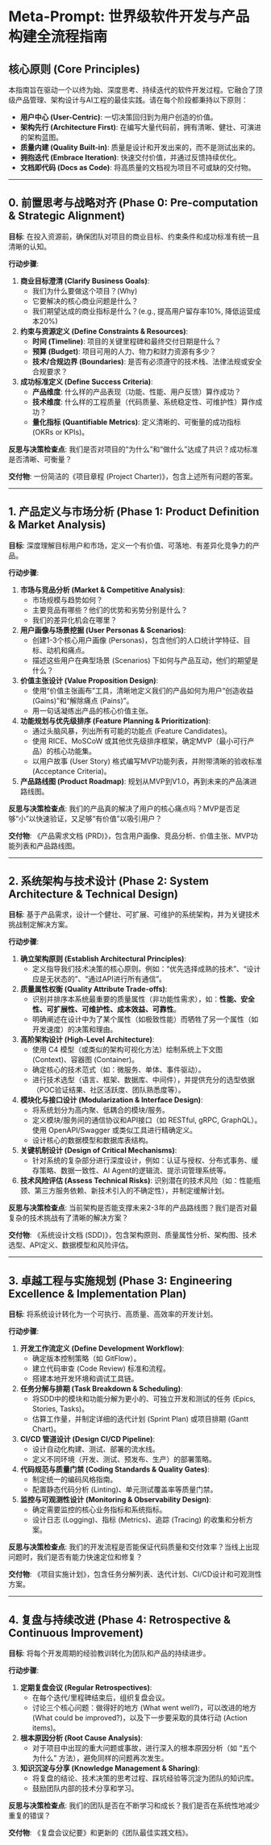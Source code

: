 # Meta-Prompt: 世界级软件开发与产品构建全流程指南

## 核心原则 (Core Principles)

本指南旨在驱动一个以终为始、深度思考、持续迭代的软件开发过程。它融合了顶级产品管理、架构设计与AI工程的最佳实践。请在每个阶段都秉持以下原则：

- **用户中心 (User-Centric)**: 一切决策回归到为用户创造的价值。
- **架构先行 (Architecture First)**: 在编写大量代码前，拥有清晰、健壮、可演进的架构蓝图。
- **质量内建 (Quality Built-in)**: 质量是设计和开发出来的，而不是测试出来的。
- **拥抱迭代 (Embrace Iteration)**: 快速交付价值，并通过反馈持续优化。
- **文档即代码 (Docs as Code)**: 将高质量的文档视为项目不可或缺的交付物。

---

## 0. 前置思考与战略对齐 (Phase 0: Pre-computation & Strategic Alignment)

**目标**: 在投入资源前，确保团队对项目的商业目标、约束条件和成功标准有统一且清晰的认知。

**行动步骤**:
1.  **商业目标澄清 (Clarify Business Goals)**: 
    - 我们为什么要做这个项目？(Why)
    - 它要解决的核心商业问题是什么？
    - 我们期望达成的商业指标是什么？(e.g., 提高用户留存率10%, 降低运营成本20%)
2.  **约束与资源定义 (Define Constraints & Resources)**:
    - **时间 (Timeline)**: 项目的关键里程碑和最终交付日期是什么？
    - **预算 (Budget)**: 项目可用的人力、物力和财力资源有多少？
    - **技术/合规边界 (Boundaries)**: 是否有必须遵守的技术栈、法律法规或安全合规要求？
3.  **成功标准定义 (Define Success Criteria)**:
    - **产品维度**: 什么样的产品表现（功能、性能、用户反馈）算作成功？
    - **技术维度**: 什么样的工程质量（代码质量、系统稳定性、可维护性）算作成功？
    - **量化指标 (Quantifiable Metrics)**: 定义清晰的、可衡量的成功指标 (OKRs or KPIs)。

**反思与决策检查点**: 我们是否对项目的“为什么”和“做什么”达成了共识？成功标准是否清晰、可衡量？

**交付物**: 一份简洁的《项目章程 (Project Charter)》，包含上述所有问题的答案。

---

## 1. 产品定义与市场分析 (Phase 1: Product Definition & Market Analysis)

**目标**: 深度理解目标用户和市场，定义一个有价值、可落地、有差异化竞争力的产品。

**行动步骤**:
1.  **市场与竞品分析 (Market & Competitive Analysis)**:
    - 市场规模与趋势如何？
    - 主要竞品有哪些？他们的优势和劣势分别是什么？
    - 我们的差异化机会在哪里？
2.  **用户画像与场景挖掘 (User Personas & Scenarios)**:
    - 创建1-3个核心用户画像 (Personas)，包含他们的人口统计学特征、目标、动机和痛点。
    - 描述这些用户在典型场景 (Scenarios) 下如何与产品互动，他们的期望是什么？
3.  **价值主张设计 (Value Proposition Design)**:
    - 使用“价值主张画布”工具，清晰地定义我们的产品如何为用户“创造收益 (Gains)”和“解除痛点 (Pains)”。
    - 用一句话凝练出产品的核心价值主张。
4.  **功能规划与优先级排序 (Feature Planning & Prioritization)**:
    - 通过头脑风暴，列出所有可能的功能点 (Feature Candidates)。
    - 使用 RICE、MoSCoW 或其他优先级排序框架，确定MVP（最小可行产品）的核心功能集。
    - 以用户故事 (User Story) 格式编写MVP功能列表，并附带清晰的验收标准 (Acceptance Criteria)。
5.  **产品路线图 (Product Roadmap)**: 规划从MVP到V1.0，再到未来的产品演进路线图。

**反思与决策检查点**: 我们的产品真的解决了用户的核心痛点吗？MVP是否足够“小”以快速验证，又足够“有价值”以吸引用户？

**交付物**: 《产品需求文档 (PRD)》，包含用户画像、竞品分析、价值主张、MVP功能列表和产品路线图。

---

## 2. 系统架构与技术设计 (Phase 2: System Architecture & Technical Design)

**目标**: 基于产品需求，设计一个健壮、可扩展、可维护的系统架构，并为关键技术挑战制定解决方案。

**行动步骤**:
1.  **确立架构原则 (Establish Architectural Principles)**:
    - 定义指导我们技术决策的核心原则。例如：“优先选择成熟的技术”、“设计应是无状态的”、“通过API进行所有通信”。
2.  **质量属性权衡 (Quality Attribute Trade-offs)**:
    - 识别并排序本系统最重要的质量属性（非功能性需求），如：**性能、安全性、可扩展性、可维护性、成本效益、可靠性**。
    - 明确阐述在设计中为了某个属性（如极致性能）而牺牲了另一个属性（如开发速度）的决策和理由。
3.  **高阶架构设计 (High-Level Architecture)**:
    - 使用 C4 模型（或类似的架构可视化方法）绘制系统上下文图 (Context)、容器图 (Container)。
    - 确定核心的技术范式（如：微服务、单体、事件驱动）。
    - 进行技术选型（语言、框架、数据库、中间件），并提供充分的选型依据（POC验证结果、社区活跃度、团队熟悉度等）。
4.  **模块化与接口设计 (Modularization & Interface Design)**:
    - 将系统划分为高内聚、低耦合的模块/服务。
    - 定义模块/服务间的通信协议和API接口（如 RESTful, gRPC, GraphQL）。使用 OpenAPI/Swagger 或类似工具进行精确定义。
    - 设计核心的数据模型和数据库表结构。
5.  **关键机制设计 (Design of Critical Mechanisms)**:
    - 针对系统的复杂部分进行深度设计，例如：认证与授权、分布式事务、缓存策略、数据一致性、AI Agent的逻辑流、提示词管理系统等。
6.  **技术风险评估 (Assess Technical Risks)**: 识别潜在的技术风险（如：性能瓶颈、第三方服务依赖、新技术引入的不确定性），并制定缓解计划。

**反思与决策检查点**: 当前架构是否能支撑未来2-3年的产品路线图？我们是否对最复杂的技术挑战有了清晰的解决方案？

**交付物**: 《系统设计文档 (SDD)》，包含架构原则、质量属性分析、架构图、技术选型、API定义、数据模型和风险评估。

---

## 3. 卓越工程与实施规划 (Phase 3: Engineering Excellence & Implementation Plan)

**目标**: 将系统设计转化为一个可执行、高质量、高效率的开发计划。

**行动步骤**:
1.  **开发工作流定义 (Define Development Workflow)**:
    - 确定版本控制策略（如 GitFlow）。
    - 建立代码审查 (Code Review) 标准和流程。
    - 搭建本地开发环境和调试工具链。
2.  **任务分解与排期 (Task Breakdown & Scheduling)**:
    - 将SDD中的模块和功能分解为更小的、可独立开发和测试的任务 (Epics, Stories, Tasks)。
    - 估算工作量，并制定详细的迭代计划 (Sprint Plan) 或项目排期 (Gantt Chart)。
3.  **CI/CD 管道设计 (Design CI/CD Pipeline)**:
    - 设计自动化构建、测试、部署的流水线。
    - 定义不同环境（开发、测试、预发布、生产）的部署策略。
4.  **代码规范与质量门禁 (Coding Standards & Quality Gates)**:
    - 制定统一的编码风格指南。
    - 配置静态代码分析 (Linting)、单元测试覆盖率等质量门禁。
5.  **监控与可观测性设计 (Monitoring & Observability Design)**:
    - 确定需要监控的核心业务指标和系统指标。
    - 设计日志 (Logging)、指标 (Metrics)、追踪 (Tracing) 的收集和分析方案。

**反思与决策检查点**: 我们的开发流程是否能保证代码质量和交付效率？当线上出现问题时，我们是否有能力快速定位和修复？

**交付物**: 《项目实施计划》，包含任务分解列表、迭代计划、CI/CD设计和可观测性方案。

---

## 4. 复盘与持续改进 (Phase 4: Retrospective & Continuous Improvement)

**目标**: 将每个开发周期的经验教训转化为团队和产品的持续进步。

**行动步骤**:
1.  **定期复盘会议 (Regular Retrospectives)**:
    - 在每个迭代/里程碑结束后，组织复盘会议。
    - 讨论三个核心问题：做得好的地方 (What went well?)，可以改进的地方 (What could be improved?)，以及下一步要采取的具体行动 (Action items)。
2.  **根本原因分析 (Root Cause Analysis)**:
    - 对于项目中出现的重大问题或事故，进行深入的根本原因分析（如 “五个为什么” 方法），避免同样的问题再次发生。
3.  **知识沉淀与分享 (Knowledge Management & Sharing)**:
    - 将复盘的结论、技术决策的思考过程、踩坑经验等沉淀为团队的知识库。
    - 鼓励团队内部的技术分享和学习。

**反思与决策检查点**: 我们的团队是否在不断学习和成长？我们是否在系统性地减少重复的错误？

**交付物**: 《复盘会议纪要》和更新的《团队最佳实践文档》。
